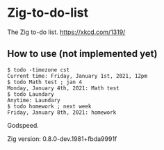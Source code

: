 # Zig-to-do-list
The Zig to-do list. https://xkcd.com/1319/

## How to use (not implemented yet)
```
$ todo -timezone cst
Current time: Friday, January 1st, 2021, 12pm
$ todo Math test ; jan 4
Monday, January 4th, 2021: Math test
$ todo Laundary
Anytime: Laundary
$ todo homework ; next week
Friday, January 8th, 2021: homework
```
Godspeed.


Zig version: 0.8.0-dev.1981+fbda9991f
